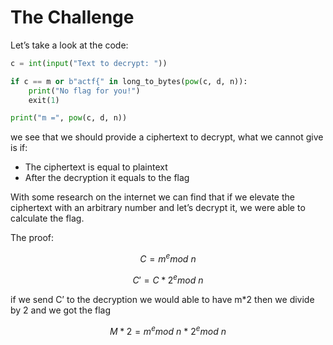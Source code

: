 # The Challenge

Let’s take a look at the code:

```python
c = int(input("Text to decrypt: "))

if c == m or b"actf{" in long_to_bytes(pow(c, d, n)):
    print("No flag for you!")
    exit(1)

print("m =", pow(c, d, n))
```

we see that we should provide a ciphertext to decrypt, what we cannot give is if:

- The ciphertext is equal to plaintext
- After the decryption it equals to the flag

With some research on the internet we can find that if we elevate the ciphertext with an arbitrary number and let’s decrypt it, we were able to calculate the flag. 

The proof:

$$
C = m^e mod\ n
$$

$$
C' = C*2^e mod\ n
$$

if we send C’ to the decryption we would able to have m*2 then we divide by 2 and we got the flag

$$
M*2 = m^emod\ n\ *\ 2^emod\ n
$$
